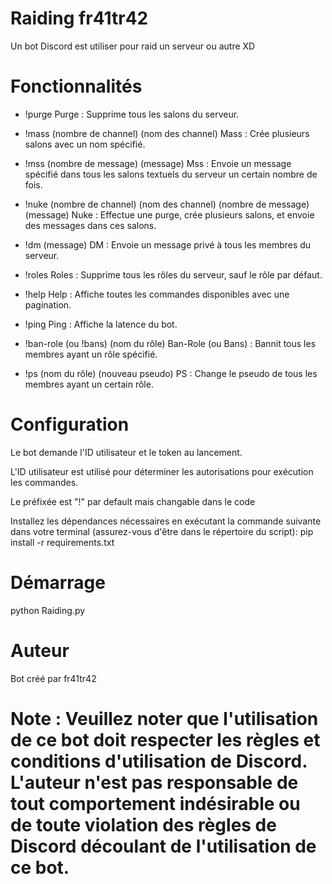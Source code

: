 
# Raiding fr41tr42 # 

Un bot Discord est utiliser pour raid un serveur ou autre XD

# Fonctionnalités

- !purge
Purge : Supprime tous les salons du serveur.

- !mass (nombre de channel) (nom des channel)
Mass : Crée plusieurs salons avec un nom spécifié.

- !mss (nombre de message) (message)
Mss : Envoie un message spécifié dans tous les salons textuels du serveur un certain nombre de fois.


- !nuke (nombre de channel) (nom des channel) (nombre de message) (message)
Nuke : Effectue une purge, crée plusieurs salons, et envoie des messages dans ces salons.


- !dm (message)
DM : Envoie un message privé à tous les membres du serveur.


- !roles
Roles : Supprime tous les rôles du serveur, sauf le rôle par défaut.


- !help
Help : Affiche toutes les commandes disponibles avec une pagination.


- !ping
Ping : Affiche la latence du bot.


- !ban-role (ou !bans) (nom du rôle)
Ban-Role (ou Bans) : Bannit tous les membres ayant un rôle spécifié.


- !ps (nom du rôle) (nouveau pseudo)
PS : Change le pseudo de tous les membres ayant un certain rôle.

# Configuration

Le bot demande l'ID utilisateur et le token au lancement.

L'ID utilisateur est utilisé pour déterminer les autorisations pour exécution les commandes.

Le préfixée est "!" par default mais changable dans le code 

Installez les dépendances nécessaires en exécutant la commande suivante dans votre terminal 
(assurez-vous d'être dans le répertoire du script):
pip install -r requirements.txt

# Démarrage

python Raiding.py

# Auteur

Bot créé par fr41tr42

# Note : Veuillez noter que l'utilisation de ce bot doit respecter les règles et conditions d'utilisation de Discord. L'auteur n'est pas responsable de tout comportement indésirable ou de toute violation des règles de Discord découlant de l'utilisation de ce bot. #
